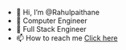 - 👋 Hi, I’m @Rahulpaithane
- 👀 Computer Engineer
- 🌱 Full Stack Engineer
- 📫 How to reach me [Click here](https://rahulpaithane.chromecoder.com/)

<!--![Your Repository’s Stats](https://github-readme-stats.vercel.app/api?username=rahulpaithane&show_icons=true) -->



